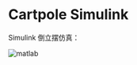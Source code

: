 # Cartpole Simulink

Simulink 倒立摆仿真：



![matlab](https:/github.com/Yueyuanh/Cartpole_Simulink/blob/main/Docs/img/Cartpole_LQR.gif)